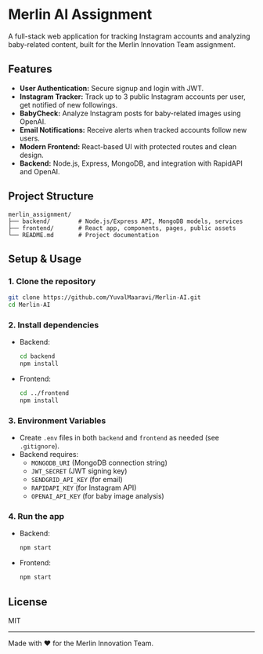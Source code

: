 # Merlin AI Assignment

A full-stack web application for tracking Instagram accounts and analyzing baby-related content, built for the Merlin Innovation Team assignment.

## Features
- **User Authentication:** Secure signup and login with JWT.
- **Instagram Tracker:** Track up to 3 public Instagram accounts per user, get notified of new followings.
- **BabyCheck:** Analyze Instagram posts for baby-related images using OpenAI.
- **Email Notifications:** Receive alerts when tracked accounts follow new users.
- **Modern Frontend:** React-based UI with protected routes and clean design.
- **Backend:** Node.js, Express, MongoDB, and integration with RapidAPI and OpenAI.

## Project Structure
```
merlin_assignment/
├── backend/        # Node.js/Express API, MongoDB models, services
├── frontend/       # React app, components, pages, public assets
└── README.md       # Project documentation
```

## Setup & Usage
### 1. Clone the repository
```sh
git clone https://github.com/YuvalMaaravi/Merlin-AI.git
cd Merlin-AI
```
### 2. Install dependencies
- Backend:
  ```sh
  cd backend
  npm install
  ```
- Frontend:
  ```sh
  cd ../frontend
  npm install
  ```
### 3. Environment Variables
- Create `.env` files in both `backend` and `frontend` as needed (see `.gitignore`).
- Backend requires:
  - `MONGODB_URI` (MongoDB connection string)
  - `JWT_SECRET` (JWT signing key)
  - `SENDGRID_API_KEY` (for email)
  - `RAPIDAPI_KEY` (for Instagram API)
  - `OPENAI_API_KEY` (for baby image analysis)
### 4. Run the app
- Backend:
  ```sh
  npm start
  ```
- Frontend:
  ```sh
  npm start
  ```

## License
MIT

---
Made with ❤️ for the Merlin Innovation Team.
